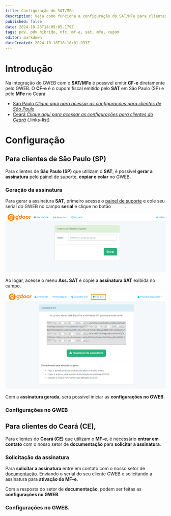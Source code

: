 ```yaml
---
title: Configuração do SAT/MFe
description: Veja como funciona a configuração do SAT/MFe para clientes de São Paulo (SP) e Ceará (CE) no GWEB.
published: false
date: 2024-10-23T14:05:05.179Z
tags: pdv, pdv híbrido, nfc, mf-e, sat, mfe, cupom
editor: markdown
dateCreated: 2024-10-18T18:18:01.933Z
---
```


# Introdução
Na integração do GWEB com o **SAT/MFe** é possível emitir **CF-e** diretamente pelo GWEB. O **CF-e** é o cupom fiscal emitido pelo **SAT** em São Paulo (SP) e pelo **MFe** no Ceará.

- [São Paulo *Clique aqui para acessar as configurações para clientes de São Paulo*](#para-clientes-de-s%C3%A3o-paulo-sp)
- [Ceará *Clique aqui para acessar as configurações para clientes do Ceará*](#para-clientes-de-s%C3%A3o-paulo-sp)
{.links-list}

# Configuração
## Para clientes de São Paulo (SP)

Para clientes de **São Paulo (SP)** que utilizam o **SAT**, é possível **gerar a assinatura** pelo painel de suporte, **copiar e colar** no GWEB.

### Geração da assinatura
Para gerar a assinatura **SAT**, primeiro acesse o [painel de suporte](https://painel.gdoor.com.br/suporte/login) e cole seu serial do GWEB no campo **serial** e clique no botão <span style="color:white;" class="mat-button success" >Entrar</span>.

![Informar o serial GWEB](/tutoriais/configuracao-mfe-sat/1_serial_sat.png)

Ao logar, acesse o menu **Ass. SAT** e copie a **assinatura SAT** exibida no campo.

![Copiar a assinatura SAT](/tutoriais/configuracao-mfe-sat/2_menu_ass_sat.png)

Com a **assinatura gerada**, será possível iniciar as **configurações no GWEB**.

### Configurações no GWEB



## Para clientes do Ceará (CE),

Para clientes do **Ceará (CE)** que utilizam o **MF-e**, é necessário **entrar em contato** com o nosso setor de **documentação** para **solicitar a assinatura**.

### Solicitação da assinatura

Para **solicitar a assinatura** entre em contato com o nosso setor de [documentação](https://gdoor.com.br/documentacao/). Enviando o serial do seu cliente GWEB e solicitando a assinatura para **ativação do MF-e**.

Com a resposta do setor de **documentação**, podem ser feitas as **configurações no GWEB**.

### Configurações no GWEB.


